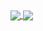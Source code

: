 <a href="https://github.com/anuraghazra/github-readme-stats">
  <img align="center" src="https://github-readme-stats.vercel.app/api/pin/?nekitori=anuraghazra&repo=github-readme-stats" />
</a>
<a href="https://github.com/anuraghazra/convoychat">
  <img align="center" src="https://github-readme-stats.vercel.app/api/pin/?nekitori=anuraghazra&repo=convoychat" />
</a>

